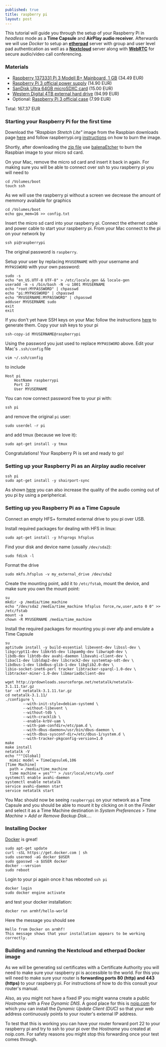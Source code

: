 ```yaml
---
published: true
title: raspberry pi
layout: post
---
```


This tutorial will guide you through the setup of your Raspberry Pi 
in *headless* mode as a **Time Capsule** and **AirPlay audio receiver**. 
Afterwards we will use *Docker* to setup an [**etherpad**](https://etherpad.org) server with group 
and user level pad authentication as well as a [**Nextcloud**](https://nextcloud.com) server along with [**WebRTC**](https://webrtc.org) for secure audio/video call conferencing.

### Materials

- [Raspberry 1373331 Pi 3 Modell B+ Mainboard, 1 GB](https://www.amazon.de/Raspberry-1373331-Pi-Modell-Mainboard/dp/B07BDR5PDW/ref=sr_1_5?s=computers&ie=UTF8&qid=1552132158&sr=1-5&keywords=raspberry+pi+3+b%2B) (34.49 EUR)
- [Raspberry Pi 3 official power supply](https://www.amazon.de/dp/B01N5ME6EW/ref=twister_B07BTCSCQ1?_encoding=UTF8&psc=1) (14.90 EUR)
- [SanDisk Ultra 64GB microSDXC card](https://www.amazon.de/SanDisk-Ultra-microSDHC-Speicherkarte-Adapter/dp/B073SB2L3C/ref=pd_bxgy_147_2/261-7932163-3214767?_encoding=UTF8&pd_rd_i=B073S9SFK2&pd_rd_r=6f8be1de-4261-11e9-aaff-27d05f5ca95c&pd_rd_w=H5Hrn&pd_rd_wg=Ce586&pf_rd_p=1ee75a10-e7c2-423a-9362-8396fcd2b687&pf_rd_r=NVJK17P8Y5H4KXWP0WHV&refRID=NVJK17P8Y5H4KXWP0WHV&th=1) (15.00 EUR)
- [Western Digital 4TB external hard drive](https://www.amazon.de/Western-Digital-Elements-Festplatte-WDBWLG0040HBK-EESN/dp/B00JT8AJZ0/ref=sr_1_3?s=computers&ie=UTF8&qid=1552132818&sr=1-3&keywords=wd+externe+festplatte+4tb) (94.99 EUR)
- Optional: [Raspberry Pi 3 official case](https://www.amazon.de/offizielles-Gehäuse-Raspberry-Himbeer-weiß/dp/B01CCPKCSK/ref=pd_bxgy_147_3/261-7932163-3214767?_encoding=UTF8&pd_rd_i=B01CCPKCSK&pd_rd_r=6f8be1de-4261-11e9-aaff-27d05f5ca95c&pd_rd_w=H5Hrn&pd_rd_wg=Ce586&pf_rd_p=1ee75a10-e7c2-423a-9362-8396fcd2b687&pf_rd_r=NVJK17P8Y5H4KXWP0WHV&psc=1&refRID=NVJK17P8Y5H4KXWP0WHV) (7.99 EUR)

Total: 167.37 EUR

### Starting your Raspberry Pi for the first time

Download the *"Raspbian Stretch Lite"* image from the Raspbian downloads 
page [here](https://www.raspberrypi.org/downloads/raspbian/) and follow 
raspberrypi.org [instructions](https://www.raspberrypi.org/documentation/installation/installing-images/README.md) 
on how to burn the image.

Shortly, after downloading the [zip file](https://downloads.raspberrypi.org/raspbian_lite_latest) 
use [balenaEtcher](https://www.balena.io/etcher/) to burn the Raspbian image 
to your micro sd card.

On your Mac, remove the micro sd card and insert it back in again. For making 
sure you will be able to connect over ssh to you raspberry pi you will need to
```
cd /Volumes/boot
touch ssh
```
As we will use the raspberry pi without a screen we decrease the amount of memmory available 
for graphics
```
cd /Volumes/boot
echo gpu_mem=16 >> config.txt
```
Insert the micro sd card into your raspberry pi. Connect the ethernet cable and power cable to start 
your raspberry pi. From your Mac connect to the pi on your network by
```
ssh pi@raspberrypi
```
The original password is `raspberry`. 

Setup your user by replacing `MYUSERNAME` with your username and `MYPASSWORD` with your own password:
```
sudo -s
echo "en_US.UTF-8 UTF-8" > /etc/locale.gen && locale-gen
useradd -m -s /bin/bash -N -u 1001 MYUSERNAME
echo "root:MYPASSWORD" | chpasswd
echo "pi:MYPASSWORD" | chpasswd
echo "MYUSERNAME:MYPASSWORD" | chpasswd
adduser MYUSERNAME sudo
exit
exit
```
If you don't yet have SSH keys on your Mac follow the instructions [here](https://confluence.atlassian.com/bitbucketserver/creating-ssh-keys-776639788.html) to generate them. Copy your ssh keys to your pi 
```
ssh-copy-id MYUSERNAME@raspberrypi
```
Using the password you just used to replace `MYPASSWORD` above. Edit your Mac's `.ssh/config` file 
```
vim ~/.ssh/config
```
to include
```
Host pi
    HostName raspberrypi
    Port 22
    User MYUSERNAME
```
You can now connect password free to your pi with:
```
ssh pi
```
and remove the original `pi` user:
```
sudo userdel -r pi
```
and add tmux (because we love it):
```
sudo apt-get install -y tmux
```
Congratulations! Your Raspberry Pi is set and ready to go!

### Setting up your Raspberry Pi as an Airplay audio receiver

```
ssh pi
sudo apt-get install -y shairport-sync
```
As shown [here](https://www.matthewwegner.com/raspberry-pi-airplay/) you can also increase the quality of the audio coming out of you pi by using a peripherical.

### Setting up you Raspberry Pi as a Time Capsule

Connect an empty HFS+ formated external drive to you pi over USB.

Install required packages for dealing with HFS in linux:
```
sudo apt-get install -y hfsprogs hfsplus
```
Find your disk and device name (usually `/dev/sda2`):
```
sudo fdisk -l
```
Format the drive
```
sudo mkfs.hfsplus -v my_external_drive /dev/sda2
```
Create the mounting point, add it to `/etc/fstab`, mount the device, and make sure you own the mount point:
```
su
mkdir -p /media/time_machine
echo "/dev/sda2 /media/time_machine hfsplus force,rw,user,auto 0 0" >> /etc/fstab
mount -a
chown -R MYUSERNAME /media/time_machine
```
Install the required packages for mounting you pi over afp and emulate a Time Capsule
```
su
aptitude install -y build-essential libevent-dev libssl-dev \
libgcrypt11-dev libkrb5-dev libpam0g-dev libwrap0-dev \
libdb-dev libtdb-dev avahi-daemon libavahi-client-dev \
libacl1-dev libldap2-dev libcrack2-dev systemtap-sdt-dev \
libdbus-1-dev libdbus-glib-1-dev libglib2.0-dev \
libio-socket-inet6-perl tracker libtracker-sparql-1.0-dev \
libtracker-miner-1.0-dev libmariadbclient-dev

wget http://prdownloads.sourceforge.net/netatalk/netatalk-3.1.11.tar.gz
tar -xf netatalk-3.1.11.tar.gz
cd netatalk-3.1.11/
./configure \
        --with-init-style=debian-systemd \
        --without-libevent \
        --without-tdb \
        --with-cracklib \
        --enable-krbV-uam \
        --with-pam-confdir=/etc/pam.d \
        --with-dbus-daemon=/usr/bin/dbus-daemon \
        --with-dbus-sysconf-dir=/etc/dbus-1/system.d \
        --with-tracker-pkgconfig-version=1.0
make 
make install
netatalk -V
echo """[Global]
  mimic model = TimeCapsule6,106
[Time Machine]
  path = /media/time_machine
  time machine = yes""" > /usr/local/etc/afp.conf
systemctl enable avahi-daemon
systemctl enable netatalk
service avahi-daemon start
service netatalk start
```
You Mac should now be seeing `raspberrypi` on your network as a Time Capsule and you should be able
 to mount it by clicking on it on the *Finder* and select it as a Time Machine destination in 
 *System Preferences* > *Time Machine* > *Add or Remove Backup Disk...*.

### Installing Docker

[Docker](https://www.docker.com) is great! 
```
sudo apt-get update
curl -sSL https://get.docker.com | sh
sudo usermod -aG docker $USER
sudo gpasswd -a $USER docker
docker --version
sudo reboot
```
Login to your pi again once it has rebooted ```ssh pi``` 
```
docker login
sudo docker engine activate
```
and test your docker installation:
```
docker run armhf/hello-world
```
Here the message you should see
```
Hello from Docker on armhf!
This message shows that your installation appears to be working correctly.
```

### Building and running the Nextcloud and etherpad Docker image

As we will be generating ssl certificates with a Certificate Authority you will need to make sure
 your raspberry pi is accessible to the world. For this you will need to make sure your router is 
**forwarding ports 80 (http) and 443 (https)** to your raspberry pi. For instructions of how to do this consult your router's manual. 

Also, as you might not have a fixed IP you might wanna create a public *Hostname* with a *Free Dynamic DNS*. A good place for this is [noip.com](https://www.noip.com) for which you can install the *Dynamic Update Client (DUC)* so that your web address continuously points to your router's external IP address.

To test that this is working you can have your router forward port 22 to your raspberry pi 
and try to ssh to your pi over the *Hostname* you created at noip.com. For safety reasons you might stop this forwarding once your test comes through.
